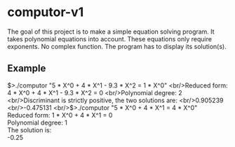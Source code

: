 # computor-v1

The goal of this project is to make a simple equation solving program. It takes polynomial equations into account. These equations only require exponents. No complex function. The program has to display its solution(s).

## Example

$>./computor "5 * X^0 + 4 * X^1 - 9.3 * X^2 = 1 * X^0"
<br/>Reduced form: 4 * X^0 + 4 * X^1 - 9.3 * X^2 = 0
<br/>Polynomial degree: 2
<br/>Discriminant is strictly positive, the two solutions are:
<br/>0.905239
<br/>-0.475131
<br/>$>./computor "5 * X^0 + 4 * X^1 = 4 * X^0"
<br/>Reduced form: 1 * X^0 + 4 * X^1 = 0
<br/>Polynomial degree: 1
<br/>The solution is:
<br/>-0.25
